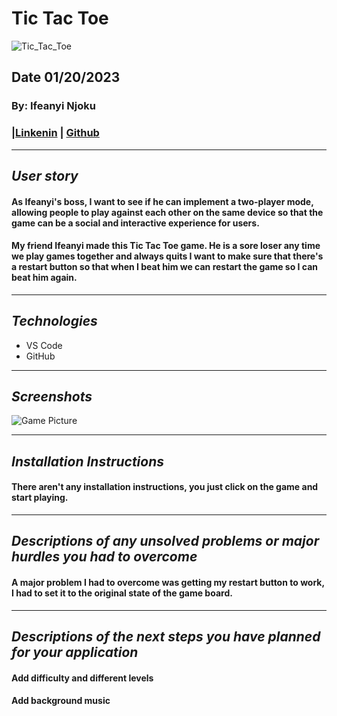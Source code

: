 # Tic Tac Toe
![Tic_Tac_Toe](https://www.fahr-industries.com/wp-content/uploads/2020/06/FITICTAC6_panel_iso.jpg)
## Date 01/20/2023
### By: Ifeanyi Njoku
### |[Linkenin](https://www.linkedin.com/in/ifeanyi-njoku-4a6888188/) | [Github](https://github.com/Nanivile)
***
## ***User story***
#### As Ifeanyi's boss, I want to see if he can implement a two-player mode, allowing people to play against each other on the same device so that the game can be a social and interactive experience for users.
#### My friend Ifeanyi made this Tic Tac Toe game. He is a sore loser any time we play games together and always quits I want to make sure that there's a restart button so that when I beat him we can restart the game so I can beat him again.     
***

## ***Technologies***
* VS Code
* GitHub 
***
## ***Screenshots***
![Game Picture](https://imgur.com/TZN4Cvr)
***
## ***Installation Instructions***
#### There aren't any installation instructions, you just click on the game and start playing.
***
## ***Descriptions of any unsolved problems or major hurdles you had to overcome***
#### A major problem I had to overcome was getting my restart button to work, I had to set it to the original state of the game board.
***
## ***Descriptions of the next steps you have planned for your application***
#### Add difficulty and different levels
#### Add background music 
